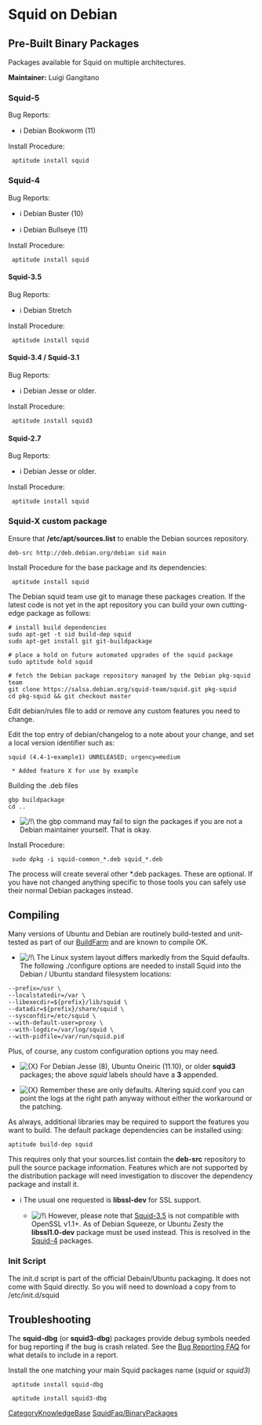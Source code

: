 # Squid on Debian

## Pre-Built Binary Packages

Packages available for Squid on multiple architectures.

**Maintainer:** Luigi Gangitano

### Squid-5

Bug Reports: [](http://bugs.debian.org/cgi-bin/pkgreport.cgi?pkg=squid)

  - ℹ️
    Debian Bookworm (11)

Install Procedure:

``` 
 aptitude install squid
```

### Squid-4

Bug Reports: [](http://bugs.debian.org/cgi-bin/pkgreport.cgi?pkg=squid)

  - ℹ️
    Debian Buster (10)

  - ℹ️
    Debian Bullseye (11)

Install Procedure:

``` 
 aptitude install squid
```

#### Squid-3.5

Bug Reports: [](http://bugs.debian.org/cgi-bin/pkgreport.cgi?pkg=squid)

  - ℹ️
    Debian Stretch

Install Procedure:

``` 
 aptitude install squid
```

#### Squid-3.4 / Squid-3.1

Bug Reports: [](http://bugs.debian.org/cgi-bin/pkgreport.cgi?pkg=squid3)

  - ℹ️
    Debian Jesse or older.

Install Procedure:

``` 
 aptitude install squid3
```

#### Squid-2.7

Bug Reports: [](http://bugs.debian.org/cgi-bin/pkgreport.cgi?pkg=squid)

  - ℹ️
    Debian Jesse or older.

Install Procedure:

``` 
 aptitude install squid
```

### Squid-X custom package

Ensure that **/etc/apt/sources.list** to enable the Debian sources
repository.

    deb-src http://deb.debian.org/debian sid main

Install Procedure for the base package and its dependencies:

``` 
 aptitude install squid
```

The Debian squid team use git to manage these packages creation. If the
latest code is not yet in the apt repository you can build your own
cutting-edge package as follows:

    # install build dependencies
    sudo apt-get -t sid build-dep squid
    sudo apt-get install git git-buildpackage
    
    # place a hold on future automated upgrades of the squid package
    sudo aptitude hold squid
    
    # fetch the Debian package repository managed by the Debian pkg-squid team
    git clone https://salsa.debian.org/squid-team/squid.git pkg-squid
    cd pkg-squid && git checkout master

Edit debian/rules file to add or remove any custom features you need to
change.

Edit the top entry of debian/changelog to a note about your change, and
set a local version identifier such as:

    squid (4.4-1~example1) UNRELEASED; urgency=medium
    
     * Added feature X for use by example

Building the .deb files

    gbp buildpackage
    cd ..

  - ![/\!\\](https://wiki.squid-cache.org/wiki/squidtheme/img/alert.png)
    the gbp command may fail to sign the packages if you are not a
    Debian maintainer yourself. That is okay.

Install Procedure:

``` 
 sudo dpkg -i squid-common_*.deb squid_*.deb
```

The process will create several other \*.deb packages. These are
optional. If you have not changed anything specific to those tools you
can safely use their normal Debian packages instead.

## Compiling

Many versions of Ubuntu and Debian are routinely build-tested and
unit-tested as part of our
[BuildFarm](/BuildFarm#)
and are known to compile OK.

  - ![/\!\\](https://wiki.squid-cache.org/wiki/squidtheme/img/alert.png)
    The Linux system layout differs markedly from the Squid defaults.
    The following ./configure options are needed to install Squid into
    the Debian / Ubuntu standard filesystem locations:

<!-- end list -->

    --prefix=/usr \
    --localstatedir=/var \
    --libexecdir=${prefix}/lib/squid \
    --datadir=${prefix}/share/squid \
    --sysconfdir=/etc/squid \
    --with-default-user=proxy \
    --with-logdir=/var/log/squid \
    --with-pidfile=/var/run/squid.pid

Plus, of course, any custom configuration options you may need.

  - ![{X}](https://wiki.squid-cache.org/wiki/squidtheme/img/icon-error.png)
    For Debian Jesse (8), Ubuntu Oneiric (11.10), or older **squid3**
    packages; the above *squid* labels should have a **3** appended.

  - ![{X}](https://wiki.squid-cache.org/wiki/squidtheme/img/icon-error.png)
    Remember these are only defaults. Altering squid.conf you can point
    the logs at the right path anyway without either the workaround or
    the patching.

As always, additional libraries may be required to support the features
you want to build. The default package dependencies can be installed
using:

    aptitude build-dep squid

This requires only that your sources.list contain the **deb-src**
repository to pull the source package information. Features which are
not supported by the distribution package will need investigation to
discover the dependency package and install it.

  - ℹ️
    The usual one requested is **libssl-dev** for SSL support.
    
      - ![/\!\\](https://wiki.squid-cache.org/wiki/squidtheme/img/alert.png)
        However, please note that
        [Squid-3.5](/Squid-3.5#)
        is not compatible with OpenSSL v1.1+. As of Debian Squeeze, or
        Ubuntu Zesty the **libssl1.0-dev** package must be used instead.
        This is resolved in the
        [Squid-4](/Squid-4#)
        packages.

### Init Script

The init.d script is part of the official Debain/Ubuntu packaging. It
does not come with Squid directly. So you will need to download a copy
from
[](https://alioth.debian.org/plugins/scmgit/cgi-bin/gitweb.cgi?p=pkg-squid/pkg-squid3.git;a=blob_plain;f=debian/squid.rc)
to /etc/init.d/squid

## Troubleshooting

The **squid-dbg** (or **squid3-dbg**) packages provide debug symbols
needed for bug reporting if the bug is crash related. See the [Bug
Reporting
FAQ](/SquidFaq/BugReporting#)
for what details to include in a report.

Install the one matching your main Squid packages name (*squid* or
*squid3*)

``` 
 aptitude install squid-dbg

 aptitude install squid3-dbg
```

[CategoryKnowledgeBase](/CategoryKnowledgeBase#)
[SquidFaq/BinaryPackages](/SquidFaq/BinaryPackages#)

